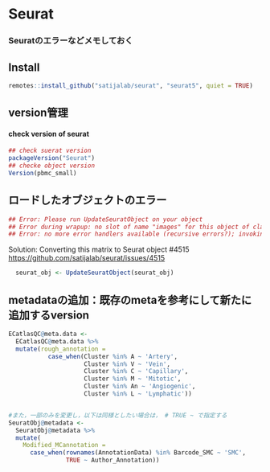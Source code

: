 # Seurat
### Seuratのエラーなどメモしておく

## Install
```r
remotes::install_github("satijalab/seurat", "seurat5", quiet = TRUE)
```


## version管理
#### check version of seurat
```r
## check suerat version
packageVersion("Seurat")
## checke object version
Version(pbmc_small)
```

## ロードしたオブジェクトのエラー
```r
## Error: Please run UpdateSeuratObject on your object
## Error during wrapup: no slot of name "images" for this object of class "Seurat"
## Error: no more error handlers available (recursive errors?); invoking 'abort' restart
```
Solution:
Converting this matrix to Seurat object #4515
https://github.com/satijalab/seurat/issues/4515
```r
  seurat_obj <- UpdateSeuratObject(seurat_obj)
```


## metadataの追加：既存のmetaを参考にして新たに追加するversion
```r
ECatlasQC@meta.data <- 
  ECatlasQC@meta.data %>% 
  mutate(rough_annotation =
           case_when(Cluster %in% A ~ 'Artery',
                     Cluster %in% V ~ 'Vein',
                     Cluster %in% C ~ 'Capillary',
                     Cluster %in% M ~ 'Mitotic',
                     Cluster %in% An ~ 'Angiogenic',
                     Cluster %in% L ~ 'Lymphatic'))


#また，一部のみを変更し，以下は同様としたい場合は， # TRUE ~ で指定する
SeuratObj@metadata <-
  SeuratObj@metadata %>% 
  mutate(
    Modified_MCannotation =
      case_when(rownames(AnnotationData) %in% Barcode_SMC ~ 'SMC',
                TRUE ~ Author_Annotation))

```
